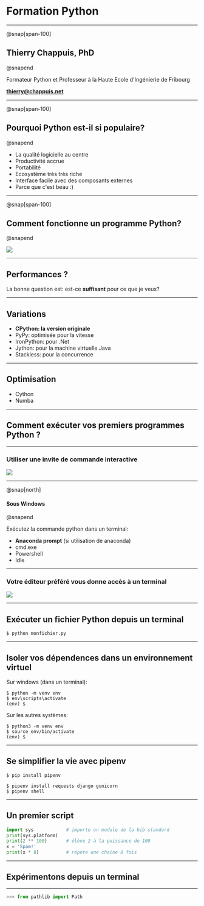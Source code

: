 # Formation Python

---
@snap[span-100]
## Thierry Chappuis, PhD
@snapend

Formateur Python et Professeur à la Haute Ecole d'Ingénierie de Fribourg

**thierry@chappuis.net**

---

@snap[span-100]
## Pourquoi Python est-il si populaire?
@snapend

- La qualité logicielle au centre
- Productivité accrue
- Portabilité
- Ecosystème très très riche
- Interface facile avec des composants externes
- Parce que c'est beau :)


---
@snap[span-100]
## Comment fonctionne un programme Python?
@snapend

![](https://gyazo.com/fad46ca33fe80b68f9e67a4231b8ba64.png)

---

## Performances ?

La bonne question est: est-ce **suffisant** pour ce que je veux?

---

## Variations

- **CPython: la version originale**
- PyPy: optimisée pour la vitesse
- IronPython: pour .Net
- Jython: pour la machine virtuelle Java
- Stackless: pour la concurrence

---

## Optimisation

- Cython
- Numba

---

## Comment exécuter vos premiers programmes Python ?

---

### Utiliser une invite de commande interactive

![](https://gyazo.com/7b11a332b107f67bdce747a0a29919f9.png)

---

@snap[north]
#### Sous Windows
@snapend

Exécutez la commande python dans un terminal:

- **Anaconda prompt** (si utilisation de anaconda)
- cmd.exe
- Powershell
- Idle

---
### Votre éditeur préféré vous donne accès à un terminal

![](https://i.gyazo.com/5c83d549925d98dac739b6bd5b5062a2.png)

--- 
## Exécuter un fichier Python depuis un terminal

```console
$ python monfichier.py
```

---

## Isoler vos dépendences dans un environnement virtuel

Sur windows (dans un terminal):

```console
$ python -m venv env
$ env\scripts\activate
(env) $
```
Sur les autres systèmes:

```console
$ python3 -m venv env
$ source env/bin/activate
(env) $
```

---

## Se simplifier la vie avec pipenv

```console
$ pip install pipenv
```

```console
$ pipenv install requests django gunicorn
$ pipenv shell
```
---

## Un premier script

```python
import sys            # importe un module de la bib standard
print(sys.platform)
print(2 ** 100)       # élève 2 à la puissance de 100
x = 'Spam!'
print(x * 8)          # répète une chaine 8 fois
```

---

## Expérimentons depuis un terminal

---

```python
>>> from pathlib import Path
```
